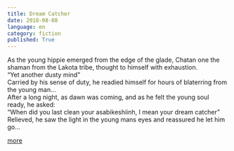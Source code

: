 ```yaml
---
title: Dream Catcher
date: 2018-08-08
language: en
category: fiction
published: True
---
```


As the young hippie emerged from the edge of the glade, Chatan one the shaman from the Lakota tribe, thought to himself with exhaustion.  
“Yet another dusty mind”   
Carried by his sense of duty, he readied himself for hours of blaterring from the young man...   
After a long night, as dawn was coming, and as he felt the young soul ready, he asked:   
“When did you last clean your asabikeshiinh, I mean your dream catcher”
Relieved, he saw the light in the young mans eyes and reassured he let him go...   

[more](https://legomenon.com/dreamcatcher-meaning-legend-history-origins.html)
